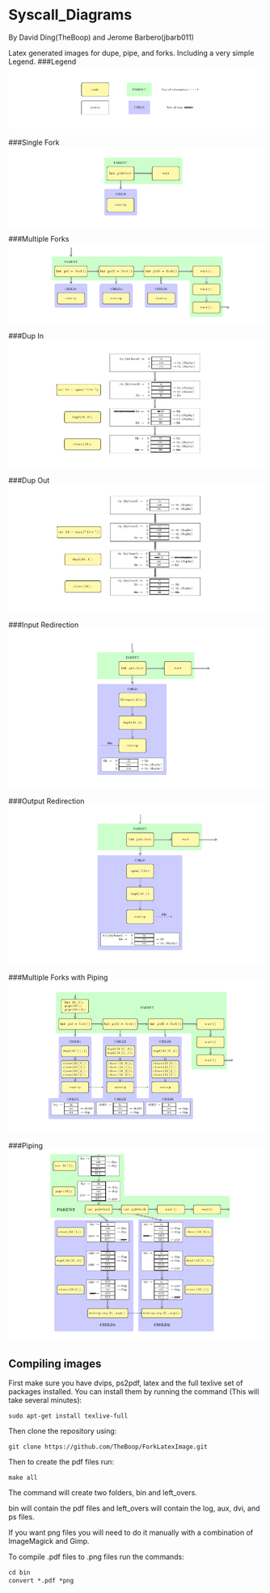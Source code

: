 # Syscall_Diagrams
By David Ding(TheBoop) and Jerome Barbero(jbarb011)

Latex generated images for dupe, pipe, and forks. Including a very simple Legend.
###Legend
![Pic](https://github.com/TheBoop/ForkLatexImage/blob/master/images/legend_.png)

###Single Fork
![Pic](https://github.com/TheBoop/ForkLatexImage/blob/master/images/singlefork.png)

###Multiple Forks
![Pic](https://github.com/TheBoop/ForkLatexImage/blob/master/images/MultipleForks.png)

###Dup In
![Pic](https://github.com/TheBoop/ForkLatexImage/blob/master/images/DupIn.png)

###Dup Out
![Pic](https://github.com/TheBoop/ForkLatexImage/blob/master/images/DupOut.png)

###Input Redirection
![Pic](https://github.com/TheBoop/ForkLatexImage/blob/master/images/InputRedirection.png)

###Output Redirection
![Pic](https://github.com/TheBoop/ForkLatexImage/blob/master/images/OutputRedirection.png)

###Multiple Forks with Piping
![Pic](https://github.com/TheBoop/ForkLatexImage/blob/master/images/MultipleForkswithPiping.png)

###Piping
![Pic](https://github.com/TheBoop/ForkLatexImage/blob/master/images/Piping.png)


## Compiling images
First make sure you have dvips, ps2pdf, latex and the full texlive set of packages installed. You can install them by running the command (This will take several minutes):
```
sudo apt-get install texlive-full
```
Then clone the repository using:
```
git clone https://github.com/TheBoop/ForkLatexImage.git
```
Then to create the pdf files run:
```
make all
```

The command will create two folders, bin and left_overs.

bin will contain the pdf files and left_overs will contain the log, aux, dvi, and ps files.

If you want png files you will need to do it manually with a combination of ImageMagick and Gimp.

To compile .pdf files to .png files run the commands:

```
cd bin
convert *.pdf *png
```
